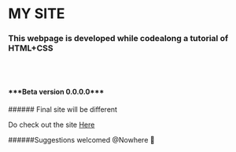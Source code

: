 <h1>MY SITE</h1>
<h3>This webpage is developed while codealong a tutorial of HTML+CSS</h3>
<br>
<br>
<h4>***Beta version 0.0.0.0***</h4>
###### Final site will be different
<p>Do check out the site <a href="https://akuma-dhruv.github.io/me/">Here</a></p>

######Suggestions welcomed @Nowhere 🙂